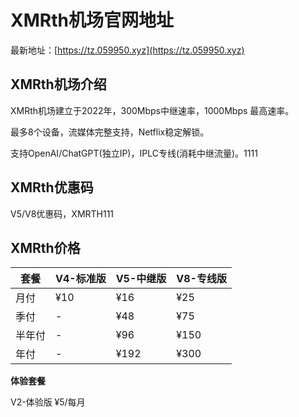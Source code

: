 # XMRth机场官网地址

最新地址：[https://tz.059950.xyz](https://tz.059950.xyz)

## XMRth机场介绍

XMRth机场建立于2022年，300Mbps中继速率，1000Mbps 最高速率。

最多8个设备，流媒体完整支持，Netflix稳定解锁。

支持OpenAI/ChatGPT(独立IP)，IPLC专线(消耗中继流量)。1111

## XMRth优惠码

 V5/V8优惠码，XMRTH111

 ## XMRth价格

|套餐|V4-标准版|V5-中继版|V8-专线版|
|----|----|----|----|
|月付|¥10|¥16|¥25|
|季付|-|¥48|¥75|
|半年付|-|¥96|¥150|
|年付|-|¥192|¥300|

**体验套餐**

V2-体验版 ¥5/每月
